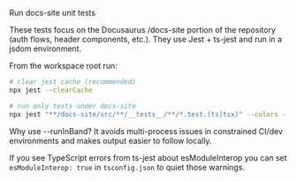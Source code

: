 Run docs-site unit tests

These tests focus on the Docusaurus /docs-site portion of the repository (auth flows, header components, etc.). They use Jest + ts-jest and run in a jsdom environment.

From the workspace root run:

```bash
# clear jest cache (recommended)
npx jest --clearCache

# run only tests under docs-site
npx jest "**/docs-site/src/**/__tests__/**/*.test.(ts|tsx)" --colors --runInBand
```

Why use --runInBand? It avoids multi-process issues in constrained CI/dev environments and makes output easier to follow locally.

If you see TypeScript errors from ts-jest about esModuleInterop you can set `esModuleInterop: true` in `tsconfig.json` to quiet those warnings.
